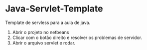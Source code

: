 # Java-Servlet-Template
Template de servless para a aula de java.

1. Abrir o projeto no netbeans
2. Clicar com o botão direito e resolver os problemas de servidor.
3. Abrir o arquivo servlet e rodar.
